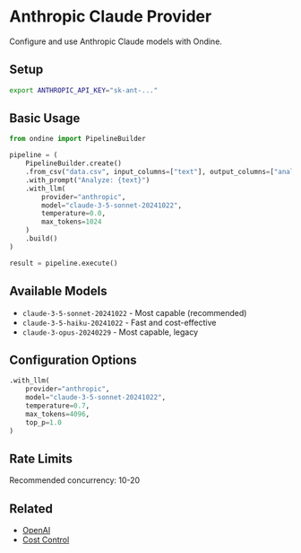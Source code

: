 # Anthropic Claude Provider

Configure and use Anthropic Claude models with Ondine.

## Setup

```bash
export ANTHROPIC_API_KEY="sk-ant-..."
```

## Basic Usage

```python
from ondine import PipelineBuilder

pipeline = (
    PipelineBuilder.create()
    .from_csv("data.csv", input_columns=["text"], output_columns=["analysis"])
    .with_prompt("Analyze: {text}")
    .with_llm(
        provider="anthropic",
        model="claude-3-5-sonnet-20241022",
        temperature=0.0,
        max_tokens=1024
    )
    .build()
)

result = pipeline.execute()
```

## Available Models

- `claude-3-5-sonnet-20241022` - Most capable (recommended)
- `claude-3-5-haiku-20241022` - Fast and cost-effective
- `claude-3-opus-20240229` - Most capable, legacy

## Configuration Options

```python
.with_llm(
    provider="anthropic",
    model="claude-3-5-sonnet-20241022",
    temperature=0.7,
    max_tokens=4096,
    top_p=1.0
)
```

## Rate Limits

Recommended concurrency: 10-20

## Related

- [OpenAI](openai.md)
- [Cost Control](../cost-control.md)

